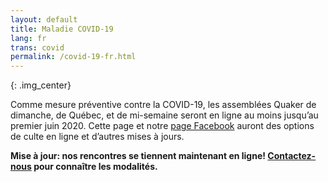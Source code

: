 ```yaml
---
layout: default
title: Maladie COVID-19
lang: fr
trans: covid
permalink: /covid-19-fr.html
---
```

<i class="fas fa-head-side-mask fa-6x color-1-light-text fa-flip-horizontal"></i>{: .img_center}

Comme mesure préventive contre la COVID-19, les assemblées Quaker de dimanche, de Québec, et de mi-semaine seront en ligne au moins jusqu’au premier juin 2020. Cette page et notre [page Facebook](https://www.facebook.com/MontrealQuakers/) auront des options de culte en ligne et d’autres mises à jours.

**Mise à jour: nos rencontres se tiennent maintenant en ligne! [Contactez-nous](/contact-fr.html) pour connaître les modalités.**
